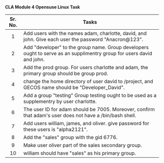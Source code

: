   
**CLA Module 4 Opensuse Linux Task**

| Sr. No. | Tasks |
| :---: | ----- |
| 1 | Add users with the names adam, charlotte, david, and john. Give each user the password "Anacron@123". |
| 2 | Add "developer" to the group name. Group developers ought to serve as an supplimentry group for users david and john. |
| 3 | Add the prod group. For users charlotte and adam, the primary group should be group prod. |
| 4 | change the home directory of user david to /project, and GECOS name should be "Developer\_David". |
| 5 | Add a group "testing" Group testing ought to be used as a supplementry by user charlotte. |
| 6 | The user ID for adam should be 7005\. Moreover, confirm that adam's user does not have a /bin/bash shell. |
| 7 | Add users william, james, and oliver. give password for these users is "alpha2121". |
| 8 | Add the "sales" group with the gid 6776\. |
| 9 | Make user oliver part of the sales secondary group. |
| 10 | william should have "sales" as his primary group. |

